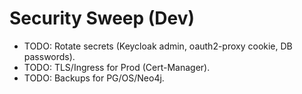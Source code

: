 # Security Sweep (Dev)
- TODO: Rotate secrets (Keycloak admin, oauth2-proxy cookie, DB passwords).
- TODO: TLS/Ingress for Prod (Cert-Manager).
- TODO: Backups for PG/OS/Neo4j.
